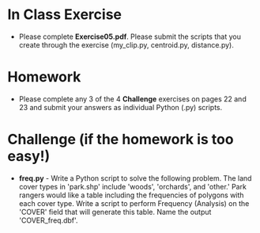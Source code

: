 # In Class Exercise

- Please complete **Exercise05.pdf**. Please submit the scripts that you create through the exercise (my_clip.py, centroid.py, distance.py). 

# Homework
- Please complete any 3 of the 4 **Challenge** exercises on pages 22 and 23 and submit your answers as individual Python (.py) scripts.
 
# Challenge (if the homework is too easy!)
- **freq.py** - Write a Python script to solve the following problem. The land cover types in 'park.shp' include 'woods', 'orchards', and 'other.' Park rangers would like a table including the frequencies of polygons with each cover type. Write a script to perform Frequency (Analysis) on the 'COVER' field that will generate this table. Name the output 'COVER_freq.dbf'.
